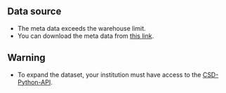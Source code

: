 ## Data source
- The meta data exceeds the warehouse limit.  
- You can download the meta data from [this link](https://huggingface.co/spaces/Willlzh/MOFh6/blob/main/app/datareading/ccdcdata.json).
## Warning
- To expand the dataset, your institution must have access to the [CSD-Python-API](https://downloads.ccdc.cam.ac.uk/documentation/API/).
